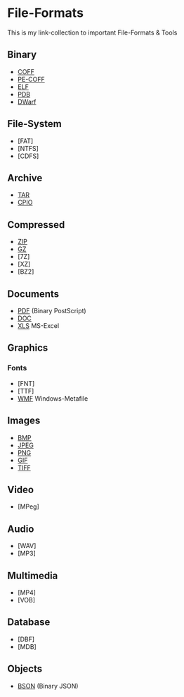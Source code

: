 # File-Formats
This is my link-collection to important File-Formats & Tools

## Binary
- [COFF]()
- [PE-COFF]()
- [ELF]()
- [PDB]()
- [DWarf]()

## File-System
- [FAT]
- [NTFS]
- [CDFS] 

## Archive
- [TAR]()
- [CPIO]()
## Compressed
- [ZIP]()
- [GZ]()
- [7Z]
- [XZ]
- [BZ2]
## Documents
- [PDF]() (Binary PostScript)
- [DOC]()
- [XLS]() MS-Excel

## Graphics
### Fonts
  - [FNT]
  - [TTF]
- [WMF]() Windows-Metafile
## Images
- [BMP]()
- [JPEG]()
- [PNG]()
- [GIF]()
- [TIFF]()
## Video
- [MPeg]
## Audio
- [WAV]
- [MP3]
## Multimedia
- [MP4]
- [VOB]


## Database
- [DBF]
- [MDB]
## Objects
- [BSON]() (Binary JSON)



